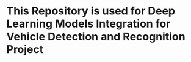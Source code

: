# This Repository is used for Deep Learning Models Integration for Vehicle Detection and Recognition Project
